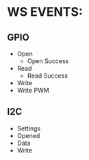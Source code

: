 # WS EVENTS:

## GPIO
  - Open
    - Open Success
  - Read
    - Read Success
  - Write
  - Write PWM

## I2C
  - Settings
  - Opened
  - Data
  - Write
